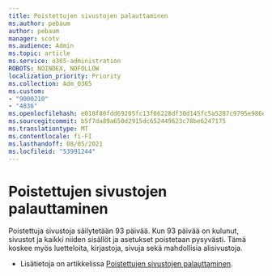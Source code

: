 ```yaml
---
title: Poistettujen sivustojen palauttaminen
ms.author: pebaum
author: pebaum
manager: scotv
ms.audience: Admin
ms.topic: article
ms.service: o365-administration
ROBOTS: NOINDEX, NOFOLLOW
localization_priority: Priority
ms.collection: Adm_O365
ms.custom:
- "9000210"
- "4836"
ms.openlocfilehash: e018f80fdd69205fc13f06228df30d145fc5a5287c9795e986e96cdee3e7a67c
ms.sourcegitcommit: b5f7da89a650d2915dc652449623c78be6247175
ms.translationtype: MT
ms.contentlocale: fi-FI
ms.lasthandoff: 08/05/2021
ms.locfileid: "53991244"
---
```

# <a name="restore-deleted-sites"></a>Poistettujen sivustojen palauttaminen

Poistettuja sivustoja säilytetään 93 päivää. Kun 93 päivää on kulunut, sivustot ja kaikki niiden sisällöt ja asetukset poistetaan pysyvästi. Tämä koskee myös luetteloita, kirjastoja, sivuja sekä mahdollisia alisivustoja.

- Lisätietoja on artikkelissa [Poistettujen sivustojen palauttaminen](https://docs.microsoft.com/sharepoint/restore-deleted-site-collection).
